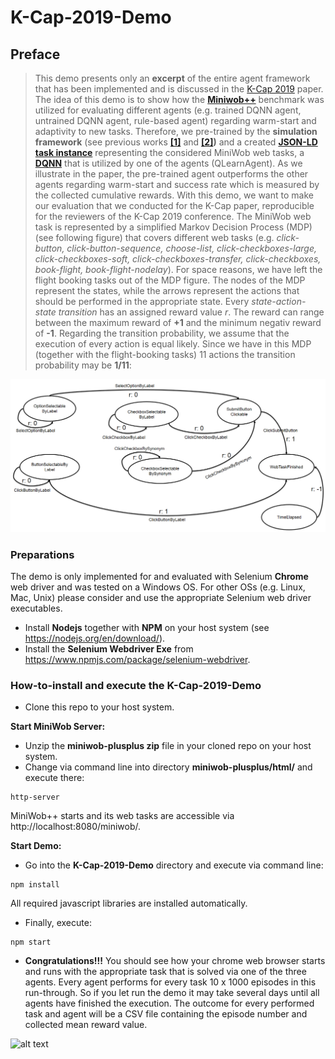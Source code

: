 # K-Cap-2019-Demo

## Preface
> This demo presents only an **excerpt** of the entire agent framework that has been implemented and is discussed in the [K-Cap 2019](http://www.k-cap.org/2019/index.html) paper. The idea of this demo is to show how the **[Miniwob++](https://github.com/stanfordnlp/miniwob-plusplus)** benchmark was utilized for evaluating different agents (e.g. trained DQNN agent, untrained DQNN agent, rule-based agent) regarding warm-start and adaptivity to new tasks. Therefore, we pre-trained by the __simulation framework__ (see previous works **[[1]](http://few.vu.nl/~vbr240/semantics2018/Semantics_2018_paper_33.pdf)** and **[[2]](https://link.springer.com/chapter/10.1007/978-3-030-03667-6_16))** and a created **[JSON-LD task instance](https://raw.githubusercontent.com/nmerkle/K-Cap-2019-Demo/master/task.json)** representing the considered MiniWob web tasks, a **[DQNN](https://raw.githubusercontent.com/nmerkle/K-Cap-2019-Demo/master/MiniWobTask.json)** that is utilized by one of the agents (QLearnAgent). As we illustrate in the paper, the pre-trained agent outperforms the other agents regarding warm-start and success rate which is measured by the collected cumulative rewards. With this demo, we want to make our evaluation that we conducted for the K-Cap paper, reproducible for the reviewers of the K-Cap 2019 conference. 
The MiniWob web task is represented by a simplified Markov Decision Process (MDP) (see following figure) that covers different web tasks (e.g. *click-button, click-button-sequence, choose-list, click-checkboxes-large, click-checkboxes-soft, click-checkboxes-transfer, click-checkboxes, book-flight, book-flight-nodelay*). For space reasons, we have left the flight booking tasks out of the MDP figure. The nodes of the MDP represent the states, while the arrows represent the actions that should be performed in the appropriate state. Every *state-action-state transition* has an assigned reward value *r*. The reward can range between the maximum reward of **+1** and the minimum negativ reward of **-1**. Regarding the transition probability, we assume that the execution of every action is equal likely. Since we have in this MDP (together with the flight-booking tasks) 11 actions the transition probability may be **1/11**:

![alt text](https://github.com/nmerkle/K-Cap-2019-Demo/blob/master/MDP.png "Simplified MDP for the considered web tasks")

### Preparations
The demo is only implemented for and evaluated with Selenium <b>Chrome</b> web driver and was tested on a Windows OS. For other OSs (e.g. Linux, Mac, Unix) please consider and use the appropriate Selenium web driver executables.

* Install **Nodejs** together with **NPM** on your host system (see https://nodejs.org/en/download/).
* Install the **Selenium Webdriver Exe** from https://www.npmjs.com/package/selenium-webdriver. 

### How-to-install and execute the K-Cap-2019-Demo
* Clone this repo to your host system.

__Start MiniWob Server:__ 
* Unzip the **miniwob-plusplus zip** file in your cloned repo on your host system.
* Change  via command line into directory **miniwob-plusplus/html/** and execute there:
``` console
http-server
```
MiniWob++ starts and its web tasks are accessible via http://localhost:8080/miniwob/.

__Start Demo:__ 
* Go into the **K-Cap-2019-Demo** directory and execute via command line: 
``` console
npm install
```
All required javascript libraries are installed automatically.

* Finally, execute:
``` console
npm start 
```
* **Congratulations!!!** You should see how your chrome web browser starts and runs with the appropriate task that is solved via one of the three agents. Every agent performs for every task 10 x 1000 episodes in this run-through. So if you let run the demo it may take several days until all agents have finished the execution. The outcome for every performed task and agent will be a CSV file containing the episode number and collected mean reward value.

![alt text](https://github.com/nmerkle/K-Cap2019_Demo/blob/master/screenshot.png "MiniWob++ Task execution")

